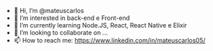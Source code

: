 - 👋 Hi, I’m @mateuscarlos
- 👀 I’m interested in back-end e Front-end
- 🌱 I’m currently learning Node.JS, React, React Native e Elixir
- 💞️ I’m looking to collaborate on ...
- 📫 How to reach me: https://www.linkedin.com/in/mateuscarlos05/

<!---
mateuscarlos/mateuscarlos is a ✨ special ✨ repository because its `README.md` (this file) appears on your GitHub profile.
You can click the Preview link to take a look at your changes.
--->
